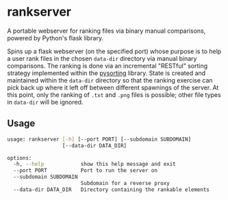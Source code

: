 # rankserver

A portable webserver for ranking files via binary manual comparisons, powered by Python's flask library.

Spins up a flask webserver (on the specified port) whose purpose is to help a user rank files in the chosen `data-dir` directory via manual binary comparisons. The ranking is done via an incremental "RESTful" sorting strategy implemented within the [pysorting](./pysorting.md) library. State is created and maintained within the `data-dir` directory so that the ranking exercise can pick back up where it left off between different spawnings of the server. At this point, only the ranking of `.txt` and `.png` files is possible; other file types in `data-dir` will be ignored.    

## Usage

```bash
usage: rankserver [-h] [--port PORT] [--subdomain SUBDOMAIN]
                  [--data-dir DATA_DIR]

options:
  -h, --help            show this help message and exit
  --port PORT           Port to run the server on
  --subdomain SUBDOMAIN
                        Subdomain for a reverse proxy
  --data-dir DATA_DIR   Directory containing the rankable elements
```

